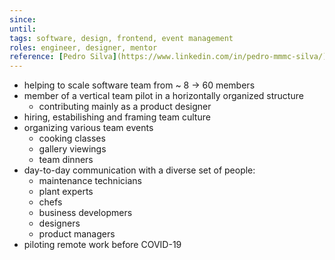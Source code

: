 ```yaml
---
since: 
until: 
tags: software, design, frontend, event management
roles: engineer, designer, mentor
reference: [Pedro Silva](https://www.linkedin.com/in/pedro-mmmc-silva/)
---
```

- helping to scale software team from ~ 8 -> 60 members
- member of a vertical team pilot in a horizontally organized structure
	- contributing mainly as a product designer
- hiring, estabilishing and framing team culture
- organizing various team events
	- cooking classes
	- gallery viewings
	- team dinners
- day-to-day communication with a diverse set of people:
	- maintenance technicians
	- plant experts
	- chefs
	- business developmers
	- designers
	- product managers
- piloting remote work before COVID-19